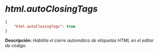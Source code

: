 <!-- Autor: Daniel Benjamin Perez Morales -->
<!-- GitHub: https://github.com/DanielPerezMoralesDev13 -->
<!-- Correo electrónico: danielperezdev@proton.me -->

# ***html.autoClosingTags***

```json
{
    "html.autoClosingTags": true
}
```

**Descripción:** *Habilita el cierre automático de etiquetas HTML en el editor de código.*
